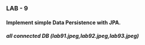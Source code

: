 ### LAB - 9 
#### Implement simple Data Persistence with JPA. 


##### all connected DB  (lab91.jpeg,lab92.jpeg,lab93.jpeg)